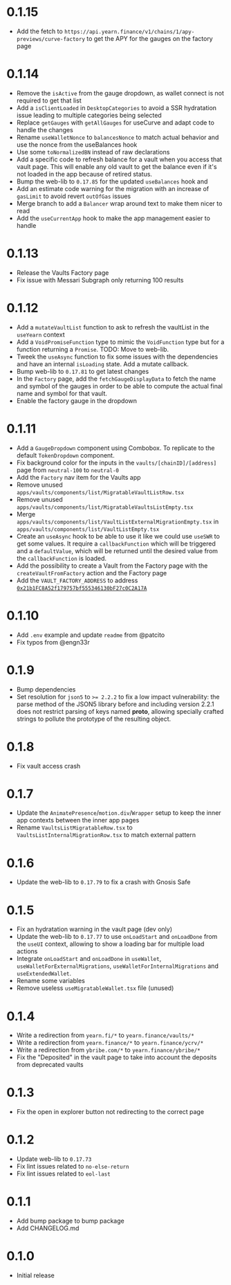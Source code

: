 # 0.1.15
- Add the fetch to `https://api.yearn.finance/v1/chains/1/apy-previews/curve-factory` to get the APY for the gauges on the factory page

# 0.1.14
- Remove the `isActive` from the gauge dropdown, as wallet connect is not required to get that list
- Add a `isClientLoaded` in `DesktopCategories` to avoid a SSR hydratation issue leading to multiple categories being selected
- Replace `getGauges` with `getAllGauges` for useCurve and adapt code to handle the changes
- Rename `useWalletNonce` to `balancesNonce` to match actual behavior and use the nonce from the useBalances hook
- Use some `toNormalizedBN` instead of raw declarations
- Add a specific code to refresh balance for a vault when you access that vault page. This will enable any old vault to get the balance even if it's not loaded in the app because of retired status.
- Bump the web-lib to `0.17.85` for the updated `useBalances` hook and
- Add an estimate code warning for the migration with an increase of `gasLimit` to avoid revert `outOfGas` issues
- Merge branch to add a `Balancer` wrap around text to make them nicer to read
- Add the `useCurrentApp` hook to make the app management easier to handle

# 0.1.13
- Release the Vaults Factory page
- Fix issue with Messari Subgraph only returning 100 results

# 0.1.12
- Add a `mutateVaultList` function to ask to refresh the vaultList in the `useYearn` context
- Add a `VoidPromiseFunction` type to mimic the `VoidFunction` type but for a function returning a `Promise`. TODO: Move to web-lib.
- Tweek the `useAsync` function to fix some issues with the dependencies and have an internal `isLoading` state. Add a mutate callback.
- Bump web-lib to `0.17.81` to get latest changes
- In the `Factory` page, add the `fetchGaugeDisplayData` to fetch the name and symbol of the gauges in order to be able to compute the actual final name and symbol for that vault.
- Enable the factory gauge in the dropdown

# 0.1.11
- Add a `GaugeDropdown` component using Combobox. To replicate to the default `TokenDropdown` component.
- Fix background color for the inputs in the `vaults/[chainID]/[address]` page from `neutral-100` to `neutral-0`
- Add the `Factory` nav item for the Vaults app
- Remove unused `apps/vaults/components/list/MigratableVaultListRow.tsx`
- Remove unused `apps/vaults/components/list/MigratableVaultsListEmpty.tsx`
- Merge `apps/vaults/components/list/VaultListExternalMigrationEmpty.tsx` in `apps/vaults/components/list/VaultListEmpty.tsx`
- Create an `useAsync` hook to be able to use it like we could use `useSWR` to get some values. It require a `callbackFunction` which will be triggered and a `defaultValue`, which will be returned until the desired value from the `callbackFunction` is loaded.
- Add the possibility to create a Vault from the Factory page with the `createVaultFromFactory` action and the Factory page
- Add the `VAULT_FACTORY_ADDRESS` to address [`0x21b1FC8A52f179757bf555346130bF27c0C2A17A`](https://etherscan.io/address/0x21b1FC8A52f179757bf555346130bF27c0C2A17A)

# 0.1.10
- Add `.env` example and update `readme` from @patcito
- Fix typos from @engn33r

# 0.1.9
- Bump dependencies
- Set resolution for `json5` to `>= 2.2.2` to fix a low impact vulnerability: the parse method of the JSON5 library before and including version 2.2.1 does not restrict parsing of keys named __proto__, allowing specially crafted strings to pollute the prototype of the resulting object.

# 0.1.8
- Fix vault access crash

# 0.1.7
- Update the `AnimatePresence`/`motion.div`/`Wrapper` setup to keep the inner app contexts between the inner app pages
- Rename `VaultsListMigratableRow.tsx` to `VaultsListInternalMigrationRow.tsx` to match external pattern

# 0.1.6
- Update the web-lib to `0.17.79` to fix a crash with Gnosis Safe

# 0.1.5
- Fix an hydratation warning in the vault page (dev only)
- Update the web-lib to `0.17.77` to use `onLoadStart` and `onLoadDone` from the `useUI` context, allowing to show a loading bar for multiple load actions
- Integrate `onLoadStart` and `onLoadDone` in `useWallet`, `useWalletForExternalMigrations`, `useWalletForInternalMigrations` and `useExtendedWallet`.
- Rename some variables
- Remove useless `useMigratableWallet.tsx` file (unused)

# 0.1.4
- Write a redirection from `yearn.fi/*` to `yearn.finance/vaults/*`
- Write a redirection from `yearn.finance/*` to `yearn.finance/ycrv/*`
- Write a redirection from `ybribe.com/*` to `yearn.finance/ybribe/*`
- Fix the "Deposited" in the vault page to take into account the deposits from deprecated vaults

# 0.1.3
- Fix the open in explorer button not redirecting to the correct page

# 0.1.2
- Update web-lib to `0.17.73`
- Fix lint issues related to `no-else-return`
- Fix lint issues related to `eol-last`

# 0.1.1
- Add bump package to bump package
- Add CHANGELOG.md

# 0.1.0
- Initial release
